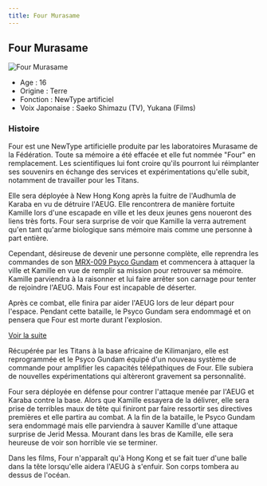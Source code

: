 ```yaml
---
title: Four Murasame
---
```


Four Murasame
-------------


![Four Murasame](/images/stories/saga/zetagundam/persos/four-murasame.png)


* Age : 16
* Origine : Terre
* Fonction : NewType artificiel
* Voix Japonaise : Saeko Shimazu (TV), Yukana (Films)


### Histoire


Four est une NewType artificielle produite par les laboratoires Murasame de la Fédération. Toute sa mémoire a été effacée et elle fut nommée "Four" en remplacement. Les scientifiques lui font croire qu'ils pourront lui réimplanter ses souvenirs en échange des services et expérimentations qu'elle subit, notamment de travailler pour les Titans. 


Elle sera déployée à New Hong Kong après la fuitre de l'Audhumla de Karaba en vu de détruire l'AEUG. Elle rencontrera de manière fortuite Kamille lors d'une escapade en ville et les deux jeunes gens noueront des liens très forts. Four sera surprise de voir que Kamille la verra autrement qu'en tant qu'arme biologique sans mémoire mais comme une personne à part entière. 


Cependant, désireuse de devenir une personne complète, elle reprendra les commandes de son [MRX-009 Psyco Gundam](uc/zeta-gundam/mrx-009-psyco-gundam.html) et commencera à attaquer la ville et Kamille en vue de remplir sa mission pour retrouver sa mémoire. Kamille parviendra à la raisonner et lui faire arrêter son carnage pour tenter de rejoindre l'AEUG. Mais Four est incapable de déserter. 


Après ce combat, elle finira par aider l'AEUG lors de leur départ pour l'espace. Pendant cette bataille, le Psyco Gundam sera endommagé et on pensera que Four est morte durant l'explosion. 


[Voir la suite](javascript:spoiler();)


Récupérée par les Titans à la base africaine de Kilimanjaro, elle est reprogrammée et le Psyco Gundam équipé d'un nouveau système de commande pour amplifier les capacités télépathiques de Four. Elle subiera de nouvelles expérimentations qui altèreront gravement sa personnalité. 


Four sera déployée en défense pour contrer l'attaque menée par l'AEUG et Karaba contre la base. Alors que Kamille essayera de la délivrer, elle sera prise de terribles maux de tête qui finiront par faire ressortir ses directives premières et elle partira au combat. A la fin de la bataille, le Psyco Gundam sera endommagé mais elle parviendra à sauver Kamille d'une attaque surprise de Jerid Messa. Mourant dans les bras de Kamille, elle sera heureuse de voir son horrible vie se terminer. 


Dans les films, Four n'apparaît qu'à Hong Kong et se fait tuer d'une balle dans la tête lorsqu'elle aidera l'AEUG à s'enfuir. Son corps tombera au dessus de l'océan. 



